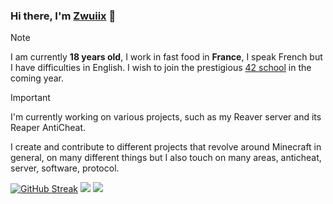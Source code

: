 ### Hi there, I'm [Zwuiix](https://Zwuiix-cmd.github.io) 👋

> [!NOTE]  
> I am currently **18 years old**, I work in fast food in **France**, I speak French but I have difficulties in English. I wish to join the prestigious [42 school](https://42.fr/) in the coming year.

> [!IMPORTANT]  
> I'm currently working on various projects, such as my Reaver server and its Reaper AntiCheat.


I create and contribute to different projects that revolve around Minecraft in general, on many different things but I also touch on many areas, anticheat, server, software, protocol.

[![GitHub Streak](https://github-readme-streak-stats.herokuapp.com/?user=Zwuiix-cmd&theme=dark)](https://github.com/DenverCoder1/github-readme-streak-stats)
[<img src="https://github-readme-stats-nine-jade-52.vercel.app/api?username=Zwuiix-cmd&theme=dark&count_private=true&include_all_commits=true&show_icons=true" />](https://github.com/anuraghazra/github-readme-stats)
[<img src="https://github-readme-stats-nine-jade-52.vercel.app/api/top-langs?username=Zwuiix-cmd&hide=mcfunction,css,cmake,batchfile,html&theme=dark&langs_count=8&layout=compact&card_width=320&include_all_commits=true&show_icons=true" />](https://github.com/anuraghazra/github-readme-stats)
